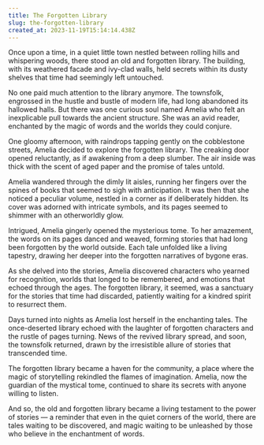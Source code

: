 ```yaml
---
title: The Forgotten Library
slug: the-forgotten-library
created_at: 2023-11-19T15:14:14.438Z
---
```


Once upon a time, in a quiet little town nestled between rolling hills and whispering woods, there stood an old and forgotten library. The building, with its weathered facade and ivy-clad walls, held secrets within its dusty shelves that time had seemingly left untouched.

No one paid much attention to the library anymore. The townsfolk, engrossed in the hustle and bustle of modern life, had long abandoned its hallowed halls. But there was one curious soul named Amelia who felt an inexplicable pull towards the ancient structure. She was an avid reader, enchanted by the magic of words and the worlds they could conjure.

One gloomy afternoon, with raindrops tapping gently on the cobblestone streets, Amelia decided to explore the forgotten library. The creaking door opened reluctantly, as if awakening from a deep slumber. The air inside was thick with the scent of aged paper and the promise of tales untold.

Amelia wandered through the dimly lit aisles, running her fingers over the spines of books that seemed to sigh with anticipation. It was then that she noticed a peculiar volume, nestled in a corner as if deliberately hidden. Its cover was adorned with intricate symbols, and its pages seemed to shimmer with an otherworldly glow.

Intrigued, Amelia gingerly opened the mysterious tome. To her amazement, the words on its pages danced and weaved, forming stories that had long been forgotten by the world outside. Each tale unfolded like a living tapestry, drawing her deeper into the forgotten narratives of bygone eras.

As she delved into the stories, Amelia discovered characters who yearned for recognition, worlds that longed to be remembered, and emotions that echoed through the ages. The forgotten library, it seemed, was a sanctuary for the stories that time had discarded, patiently waiting for a kindred spirit to resurrect them.

Days turned into nights as Amelia lost herself in the enchanting tales. The once-deserted library echoed with the laughter of forgotten characters and the rustle of pages turning. News of the revived library spread, and soon, the townsfolk returned, drawn by the irresistible allure of stories that transcended time.

The forgotten library became a haven for the community, a place where the magic of storytelling rekindled the flames of imagination. Amelia, now the guardian of the mystical tome, continued to share its secrets with anyone willing to listen.

And so, the old and forgotten library became a living testament to the power of stories — a reminder that even in the quiet corners of the world, there are tales waiting to be discovered, and magic waiting to be unleashed by those who believe in the enchantment of words.